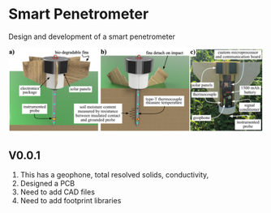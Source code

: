 # Smart Penetrometer
Design and development of a smart penetrometer

<p align="center">
<img src="image.PNG" alt="drawing" width="700"/>
</p>
<p align="center">
</p>

## V0.0.1
1. This has a geophone, total resolved solids, conductivity, 
1. Designed a PCB
1. Need to add CAD files
1. Need to add footprint libraries 
















